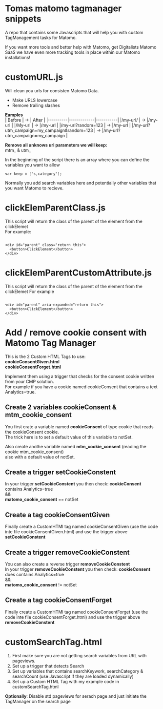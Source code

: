 # Tomas matomo tagmanager snippets
A repo that contains some Javascripts that will help you with custom TagManagement tasks for Matomo.

If you want more tools and better help with Matomo, get Digitalists Matomo SaaS we have even more tracking tools in place within our Matomo installations!

# customURL.js 
Will clean you urls for consisten Matomo Data.
- Make URLS lowercase
- Remove trailing slashes

**Eamples**  
|  Before |  -> | After  |
|----------|-------------|-----------|
|/my-url/ | -> |/my-url  |
|/My-url | -> |/my-url  |
|/my-url?random=123 | -> |/my-url  |
|/my-url?utm_campaign=my_campaign&random=123 | -> |/my-url?utm_campaign=my_campaign |



**Remove all unknows url parameters we will keep:**  
mtm_ & utm_  

In the beginning of the script there is an array where you can define the variables you want to allow
```
var keep = ["s,category"];
```
Normally you add search variables here and potentially other variables that you want Matomo to recieve.


# clickElemParentClass.js 
This script will return the class of the parent of the element from the clickElemet  
For example:  
```

<div id="parent" class="return this">
  <button>ClickElement</button>
</div>
```


# clickElemParentCustomAttribute.js 

This script will return the class of the parent of the element from the clickElemet
For example
```

<div id="parent" aria-expanded="return this">
  <button>ClickElement</button>
</div>  
```

# Add / remove cookie consent with Matomo Tag Manager
This is the 2 Custom HTML Tags to use:  
**cookieConsentGiven.html**  
**cookieConsentForget.html**  

Implement them using a trigger that checks for the consent cookie written from your CMP solution.  
For example if you have a cookie named cookieConsent that contains a text Analytics=true. 

## Create 2 variables cookieConsent & mtm_cookie_consent
You first crate a variable named **cookieConsent** of type cookie that reads the cookieConsent cookie.  
The trick here is to set a default value of this variable to notSet.  

Also create anothe variable named **mtm_cookie_consent** (reading the cookie mtm_cookie_consent)   
also with a default value of notSet. 

## Create a trigger setCookieConstent
In your trigger **setCookieConstent** you then check: 
**cookieConsent** contains Analytics=true  
&&  
**matomo_cookie_consent** == notSet  

## Create a tag cookieConsentGiven

Finally create a CustomHTMl tag named cookieConsentGiven (use the code inte file cookieConsentGiven.html)
and use the trigger above **setCookieConstent** 

## Create a trigger removeCookieConstent

You can also create a reverse trigger **removeCookieConstent**  
In your trigger **removeCookieConstent** you then check: 
**cookieConsent** does contains Analytics=true  
&&  
**matomo_cookie_consent** != notSet  

## Create a tag cookieConsentForget
Finally create a CustomHTMl tag named cookieConsentForget (use the code inte file cookieConsentForget.html)
and use the trigger above **removeCookieConstent** 

# customSearchTag.html

1. First make sure you are not getting search variables from URL with pageviews.  
2. Set up a trigger that detects Search
3. Set up variables that contains searchKeywork, searchCategory & searchCount (use Javascript if they are loaded dynamically)
4. Set up a Custom HTML Tag with my example code in customSearchTag.html 

**Optionally**: Disable std pageviews for serach page and just initiate the TagManager on the search page

